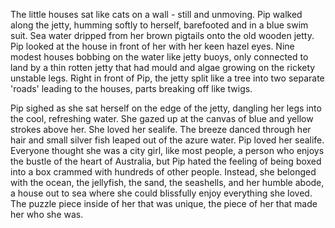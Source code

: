 The little houses sat like cats on a wall - still and unmoving. Pip walked along the jetty, humming softly to herself, barefooted and in a blue swim suit. Sea water dripped from her brown pigtails onto the old wooden jetty. Pip looked at the house in front of her with her keen hazel eyes. Nine modest houses bobbing on the water like jetty buoys, only connected to land by a thin rotten jetty that had mould and algae growing on the rickety unstable legs. Right in front of Pip, the jetty split like a tree into two separate 'roads' leading to the houses, parts breaking off like twigs.

Pip sighed as she sat herself on the edge of the jetty, dangling her legs into the cool, refreshing water. She gazed up at the canvas of blue and yellow strokes above her. She loved her sealife. The breeze danced through her hair and small silver fish leaped out of the azure water. Pip loved her sealife. Everyone thought she was a city girl, like most people, a person who enjoys the bustle of the heart of Australia, but Pip hated the feeling of being boxed into a box crammed with hundreds of other people. Instead, she belonged with the ocean, the jellyfish, the sand, the seashells, and her humble abode, a house out to sea where she could blissfully enjoy everything she loved. The puzzle piece inside of her that was unique, the piece of her that made her who she was.
